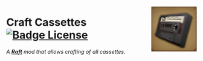 
<div align = right>

<img
    src = 'crafting/icon.png'
    align = right
    width = 120
/>

</div>

# Craft Cassettes   [![Badge License]][License]

*A **[Raft]** mod that allows crafting of all cassettes.*

<br>
<br>


<!----------------------------------------------------------------------------->

[RaftModding]: https://www.raftmodding.com/mods/craft-cassettes
[Raft]: https://raft-game.com/

[License]: LICENSE


<!----------------------------------[ Badges ]--------------------------------->

[Badge License]: https://img.shields.io/badge/License-AGPL3-015d93.svg?style=for-the-badge&labelColor=blue


<!---------------------------------[ Buttons ]--------------------------------->

[Button RaftModding]: https://img.shields.io/badge/RaftModding-3498db?style=for-the-badge&logoColor=white&logo=Wireshark
